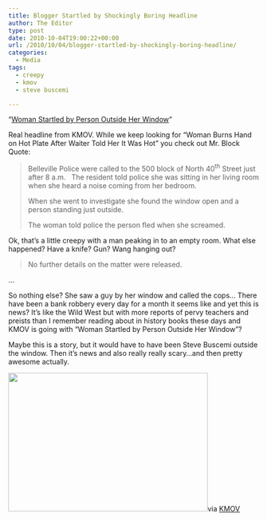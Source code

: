 ```yaml
---
title: Blogger Startled by Shockingly Boring Headline
author: The Editor
type: post
date: 2010-10-04T19:00:22+00:00
url: /2010/10/04/blogger-startled-by-shockingly-boring-headline/
categories:
  - Media
tags:
  - creepy
  - kmov
  - steve buscemi

---
```

&#8220;<a href="http://www.kmov.com/news/local/Belleville-woman-startled-by-person-outside-window-104169639.html" target="_blank">Woman Startled by Person Outside Her Window</a>&#8220;

Real headline from KMOV. While we keep looking for &#8220;Woman Burns Hand on Hot Plate After Waiter Told Her It Was Hot&#8221; you check out Mr. Block Quote:

> Belleville Police were called to the 500 block of North 40<sup>th</sup> Street just after 8 a.m.   The resident told police she was sitting in her living room when she heard a noise coming from her bedroom.
> 
> When she went to investigate she found the window open and a person standing just outside.
> 
> The woman told police the person fled when she screamed.

Ok, that&#8217;s a little creepy with a man peaking in to an empty room. What else happened? Have a knife? Gun? Wang hanging out?

> No further details on the matter were released.

&#8230;

So nothing else? She saw a guy by her window and called the cops&#8230; There have been a bank robbery every day for a month it seems like and yet this is news? It&#8217;s like the Wild West but with more reports of pervy teachers and preists than I remember reading about in history books these days and KMOV is going with &#8220;Woman Startled by Person Outside Her Window&#8221;?

Maybe this is a story, but it would have to have been Steve Buscemi outside the window. Then it&#8217;s news and also really really scary&#8230;and then pretty awesome actually.

[<img class="aligncenter size-full wp-image-7136" title="steve_buscemi" src="http://media.punchingkitty.com/wordpress/2010/10/steve_buscemi.jpeg" alt="" width="400" height="278" />][1]via <a href="http://www.kmov.com/news/local/Belleville-woman-startled-by-person-outside-window-104169639.html" target="_blank">KMOV</a>

 [1]: http://media.punchingkitty.com/wordpress/2010/10/steve_buscemi.jpeg
